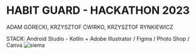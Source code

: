# HABIT GUARD - HACKATHON 2023 

ADAM GÓRECKI, KRZYSZTOF ĆWIRKO, KRZYSZTOF RYNKIEWICZ

STACK: Android Studio - Kotlin + Adobe Illustrator / Figma / Photo Shop / Canva
![siema](https://github.com/KrzysztofCwirko/habit-guard/assets/45965806/811f0f97-2ebd-470f-8829-661ece601af8)
